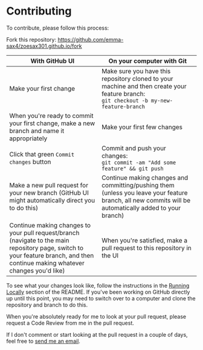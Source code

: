 # Contributing

To contribute, please follow this process:

Fork this repository: https://github.com/emma-sax4/zoesax301.github.io/fork

| With GitHub UI | On your computer with Git |
|----------------|---------------------------|
| Make your first change | Make sure you have this repository cloned to your machine and then create your feature branch:<br>`git checkout -b my-new-feature-branch` |
| When you're ready to commit your first change, make a new branch and name it appropriately | Make your first few changes |
| Click that green `Commit changes` button | Commit and push your changes:<br>`git commit -am "Add some feature" && git push` |
| Make a new pull request for your new branch (GitHub UI might automatically direct you to do this) | Continue making changes and committing/pushing them (unless you leave your feature branch, all new commits will be automatically added to your branch) |
| Continue making changes to your pull request/branch (navigate to the main repository page, switch to your feature branch, and then continue making whatever changes you'd like) | When you're satisfied, make a pull request to this repository in the UI |

To see what your changes look like, follow the instructions in the [Running Locally](https://github.com/emma-sax4/zoesax301.github.io/blob/master/README.md#running-locally) section of the README. If you've been working on GitHub directly up until this point, you may need to switch over to a computer and clone the repository and branch to do this.

When you're absolutely ready for me to look at your pull request, please request a Code Review from me in the pull request.

If I don't comment or start looking at the pull request in a couple of days, feel free to [send me an email](mailto:emma.sax4@gmail.com).
